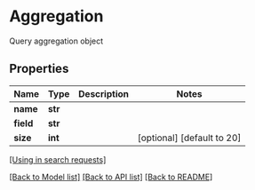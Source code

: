 # Aggregation

Query aggregation object
## Properties
Name | Type | Description | Notes
------------ | ------------- | ------------- | -------------
**name** | **str** |  | 
**field** | **str** |  | 
**size** | **int** |  | [optional] [default to 20]

[[Using in search requests]](SearchApi.md#Aggregation)

[[Back to Model list]](../README.md#documentation-for-models) [[Back to API list]](../README.md#documentation-for-api-endpoints) [[Back to README]](../README.md)


